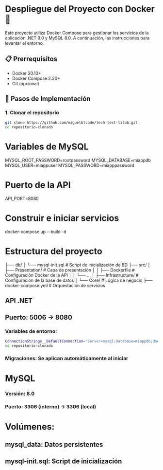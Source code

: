 # Despliegue del Proyecto con Docker 🐳

Este proyecto utiliza Docker Compose para gestionar los servicios de la aplicación .NET 9.0 y MySQL 8.0. A continuación, las instrucciones para levantar el entorno.

## 📋 Prerrequisitos

- Docker 20.10+
- Docker Compose 2.20+
- Git (opcional)

## 🚀 Pasos de Implementación

### 1. Clonar el repositorio

```bash
git clone https://github.com/miguelbtcode/tech-test-lilab.git
cd repositorio-clonado
```

# Variables de MySQL

MYSQL_ROOT_PASSWORD=rootpassword
MYSQL_DATABASE=miappdb
MYSQL_USER=miappuser
MYSQL_PASSWORD=miapppassword

# Puerto de la API

API_PORT=8080

# Construir e iniciar servicios

docker-compose up --build -d

# Estructura del proyecto

├── db/
│ └── mysql-init.sql # Script de inicialización de BD
├── src/
│ ├── Presentation/ # Capa de presentación
│ │ ├── Dockerfile # Configuración Docker de la API
│ │ └── ...
│ ├── Infrastructure/ # Configuración de la base de datos
│ └── Core/ # Lógica de negocio
├── docker-compose.yml # Orquestación de servicios

## API .NET

## Puerto: 5006 → 8080

### Variables de entorno:

```bash
ConnectionStrings__DefaultConnection="Server=mysql;Database=miappdb;User=miappuser;Password=miapppassword;Pooling=True;Max Pool Size=100;Connection Timeout=60;"
cd repositorio-clonado
```

### Migraciones: Se aplican automáticamente al iniciar

# MySQL

### Versión: 8.0

### Puerto: 3306 (interno) → 3306 (local)

# Volúmenes:

## mysql_data: Datos persistentes

## mysql-init.sql: Script de inicialización
